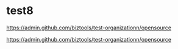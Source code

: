 # test8

https://admin.github.com/biztools/test-organizationn/opensource


https://admin.github.com/biztools/test-organizationn/opensource

